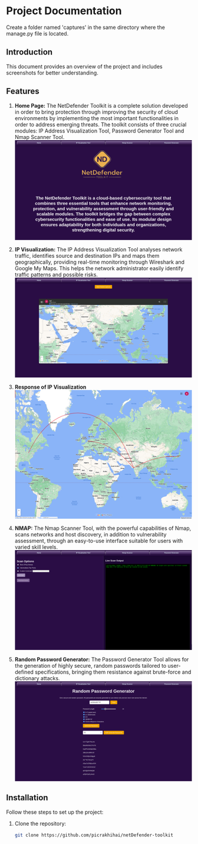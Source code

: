 # Project Documentation
Create a folder named 'captures' in the same directory where the manage.py file is located.


## Introduction
This document provides an overview of the project and includes screenshots for better understanding.

## Features
1. **Home Page:**
    The NetDefender Toolkit is a complete solution developed in order to bring protection through
    improving the security of cloud environments by implementing the most important functionalities in
    order to address emerging threats. The toolkit consists of three crucial modules: IP Address
    Visualization Tool, Password Generator Tool and Nmap Scanner Tool.
   ![Feature One Screenshot](screenshots/home.png)

2. **IP Visualization:**
    The IP Address Visualization Tool analyses network traffic, identifies source and destination IPs and
    maps them geographically, providing real-time monitoring through Wireshark and Google My Maps.
    This helps the network administrator easily identify traffic patterns and possible risks.
   ![Feature Two Screenshot](screenshots/ipVisualizationTool.png)

3. **Response of IP Visualization**
   ![Feature Three Screenshot](screenshots/ipVisualization.png)

4. **NMAP:**
    The Nmap Scanner Tool, with the powerful capabilities of Nmap, scans networks and host
    discovery, in addition to vulnerability assessment, through an easy-to-use interface suitable for users
    with varied skill levels.
   ![Feature Three Screenshot](screenshots/nmap.png)

5. **Random Password Generator:**
    The Password Generator Tool allows for the generation of highly secure, random passwords tailored
    to user-defined specifications, bringing them resistance against brute-force and dictionary attacks.
   ![Feature Three Screenshot](screenshots/randomPasswordGenerator.png)

## Installation
Follow these steps to set up the project:
1. Clone the repository:  
   ```bash
   git clone https://github.com/picrakhihai/netDefender-toolkit
